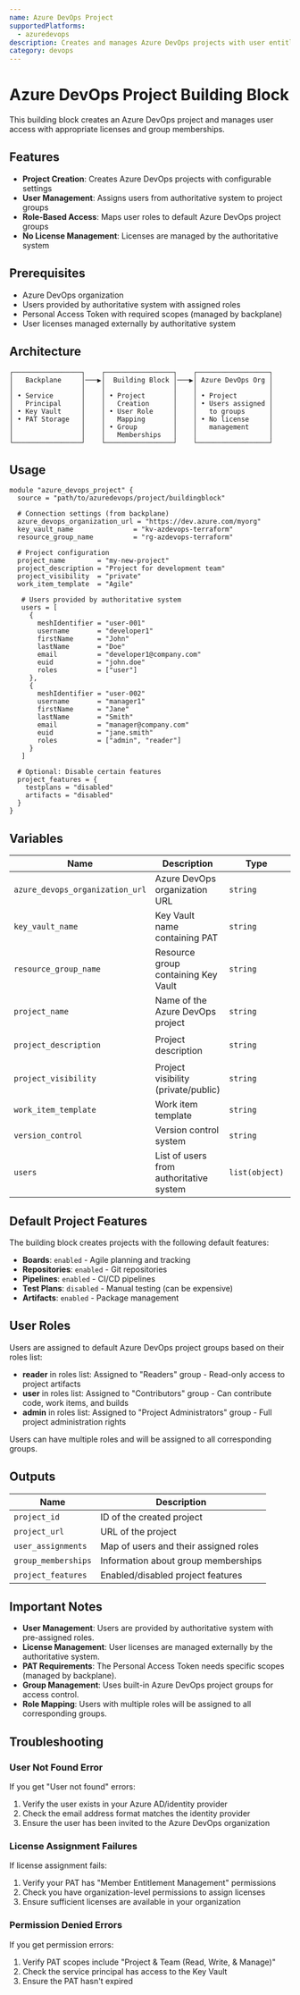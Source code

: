 ```yaml
---
name: Azure DevOps Project
supportedPlatforms:
  - azuredevops
description: Creates and manages Azure DevOps projects with user entitlements, stakeholder licenses, and role-based group memberships.
category: devops
---
```


# Azure DevOps Project Building Block

This building block creates an Azure DevOps project and manages user access with appropriate licenses and group memberships.

## Features

- **Project Creation**: Creates Azure DevOps projects with configurable settings
- **User Management**: Assigns users from authoritative system to project groups
- **Role-Based Access**: Maps user roles to default Azure DevOps project groups
- **No License Management**: Licenses are managed by the authoritative system

## Prerequisites

- Azure DevOps organization
- Users provided by authoritative system with assigned roles
- Personal Access Token with required scopes (managed by backplane)
- User licenses managed externally by authoritative system

## Architecture

```
┌─────────────────┐    ┌─────────────────┐    ┌──────────────────┐
│   Backplane     │───▶│  Building Block │───▶│ Azure DevOps Org │
│                 │    │                 │    │                  │
│ • Service       │    │ • Project       │    │ • Project        │
│   Principal     │    │   Creation      │    │ • Users assigned │
│ • Key Vault     │    │ • User Role     │    │   to groups      │
│ • PAT Storage   │    │   Mapping       │    │ • No license     │
│                 │    │ • Group         │    │   management     │
│                 │    │   Memberships   │    │                  │
└─────────────────┘    └─────────────────┘    └──────────────────┘
```

## Usage

```hcl
module "azure_devops_project" {
  source = "path/to/azuredevops/project/buildingblock"
  
  # Connection settings (from backplane)
  azure_devops_organization_url = "https://dev.azure.com/myorg"
  key_vault_name               = "kv-azdevops-terraform"
  resource_group_name          = "rg-azdevops-terraform"
  
  # Project configuration
  project_name        = "my-new-project"
  project_description = "Project for development team"
  project_visibility  = "private"
  work_item_template  = "Agile"
  
   # Users provided by authoritative system
   users = [
     {
       meshIdentifier = "user-001"
       username       = "developer1"
       firstName      = "John"
       lastName       = "Doe"
       email          = "developer1@company.com"
       euid           = "john.doe"
       roles          = ["user"]
     },
     {
       meshIdentifier = "user-002"
       username       = "manager1"
       firstName      = "Jane"
       lastName       = "Smith"
       email          = "manager@company.com"
       euid           = "jane.smith"
       roles          = ["admin", "reader"]
     }
   ]
  
  # Optional: Disable certain features
  project_features = {
    testplans = "disabled"
    artifacts = "disabled"
  }
}
```

## Variables

| Name | Description | Type | Default | Required |
|------|-------------|------|---------|----------|
| `azure_devops_organization_url` | Azure DevOps organization URL | `string` | - | yes |
| `key_vault_name` | Key Vault name containing PAT | `string` | - | yes |
| `resource_group_name` | Resource group containing Key Vault | `string` | - | yes |
| `project_name` | Name of the Azure DevOps project | `string` | - | yes |
| `project_description` | Project description | `string` | `"Managed by Terraform"` | no |
| `project_visibility` | Project visibility (private/public) | `string` | `"private"` | no |
| `work_item_template` | Work item template | `string` | `"Agile"` | no |
| `version_control` | Version control system | `string` | `"Git"` | no |
| `users` | List of users from authoritative system | `list(object)` | `[]` | no |

## Default Project Features

The building block creates projects with the following default features:

- **Boards**: `enabled` - Agile planning and tracking
- **Repositories**: `enabled` - Git repositories
- **Pipelines**: `enabled` - CI/CD pipelines
- **Test Plans**: `disabled` - Manual testing (can be expensive)
- **Artifacts**: `enabled` - Package management

## User Roles

Users are assigned to default Azure DevOps project groups based on their roles list:

- **reader** in roles list: Assigned to "Readers" group - Read-only access to project artifacts
- **user** in roles list: Assigned to "Contributors" group - Can contribute code, work items, and builds
- **admin** in roles list: Assigned to "Project Administrators" group - Full project administration rights

Users can have multiple roles and will be assigned to all corresponding groups.



## Outputs

| Name | Description |
|------|-------------|
| `project_id` | ID of the created project |
| `project_url` | URL of the project |
| `user_assignments` | Map of users and their assigned roles |
| `group_memberships` | Information about group memberships |
| `project_features` | Enabled/disabled project features |

## Important Notes

- **User Management**: Users are provided by authoritative system with pre-assigned roles.
- **License Management**: User licenses are managed externally by the authoritative system.
- **PAT Requirements**: The Personal Access Token needs specific scopes (managed by backplane).
- **Group Management**: Uses built-in Azure DevOps project groups for access control.
- **Role Mapping**: Users with multiple roles will be assigned to all corresponding groups.

## Troubleshooting

### User Not Found Error
If you get "User not found" errors:
1. Verify the user exists in your Azure AD/identity provider
2. Check the email address format matches the identity provider
3. Ensure the user has been invited to the Azure DevOps organization

### License Assignment Failures
If license assignment fails:
1. Verify your PAT has "Member Entitlement Management" permissions
2. Check you have organization-level permissions to assign licenses
3. Ensure sufficient licenses are available in your organization

### Permission Denied Errors
If you get permission errors:
1. Verify PAT scopes include "Project & Team (Read, Write, & Manage)"
2. Check the service principal has access to the Key Vault
3. Ensure the PAT hasn't expired